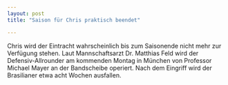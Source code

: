 ```yaml
---
layout: post
title: "Saison für Chris praktisch beendet"

---
```


Chris wird der Eintracht wahrscheinlich bis zum Saisonende nicht mehr zur Verfügung stehen. Laut Mannschaftsarzt Dr. Matthias Feld wird der Defensiv-Allrounder am kommenden Montag in München von Professor Michael Mayer an der Bandscheibe operiert. Nach dem Eingriff wird der Brasilianer etwa acht Wochen ausfallen. 


